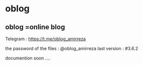 # oblog
oblog =online blog 
-------------------------------------
Telegram : https://t.me/oblog_amirreza

the password of the files : @oblog_amirreza
last version : #3.6.2

documention soon ....

